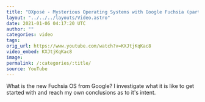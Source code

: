 ```yaml
---
title: "DXposé - Mysterious Operating Systems with Google Fuchsia (part 2)"
layout: "../../../layouts/Video.astro"
date: 2021-01-06 04:17:20 UTC
author: ""
categories: video
tags: 
orig_url: https://www.youtube.com/watch?v=KXJtjKqKac8
video_embed: KXJtjKqKac8
image:
permalink: /:categories/:title/
source: YouTube
---
```

What is the new Fuchsia OS from Google? I investigate what it is like to get started with and reach my own conclusions as to it's intent.